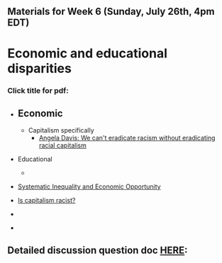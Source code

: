 ## Materials for Week 6 (Sunday, July 26th, 4pm EDT)
# Economic and educational disparities
### Click title for pdf:

- Economic
  - 
  - Capitalism specifically
    - <a href="">Angela Davis: We can't eradicate racism without eradicating racial capitalism</a>
- Educational
  - <a href=""></a>

- <a href="">Systematic Inequality and Economic Opportunity</a>

- <a href="">Is capitalism racist?</a>

- <a href=""></a>

- <a href=""></a>

## Detailed discussion question doc [HERE](): 


